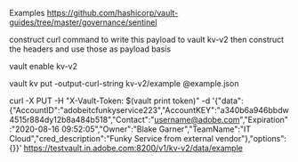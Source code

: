 Examples
https://github.com/hashicorp/vault-guides/tree/master/governance/sentinel

construct curl command to write this payload to vault kv-v2 then construct the headers and use those as payload basis


vault enable kv-v2

vault kv put -output-curl-string kv-v2/example @example.json

curl -X PUT -H "X-Vault-Token: $(vault print token)" -d '{"data":{"AccountID":"adobeitcfunkyservice223","AccountKEY":"a340b6a946bbdw4515r884dy12b8a484b518","Contact":"username@adobe.com","Expiration":"2020-08-16 09:52:05","Owner":"Blake Garner","TeamName":"IT Cloud","cred_description":"Funky Service from external vendor"},"options":{}}' https://testvault.in.adobe.com:8200/v1/kv-v2/data/example